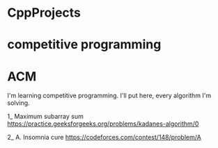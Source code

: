 # CppProjects
# competitive programming
# ACM
I'm learning competitive programming.
I'll put here, every algorithm I'm solving.

1_ Maximum subarray sum
https://practice.geeksforgeeks.org/problems/kadanes-algorithm/0

2_ A. Insomnia cure
https://codeforces.com/contest/148/problem/A



